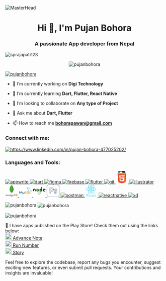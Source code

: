 
![MasterHead](https://global-uploads.webflow.com/618fa90c201104b94458e1fb/639c3c525c917da45740ab15_Best-Flutter-app-development-tools-and-app-builders_MAin-Image.jpg)
<h1 align="center">Hi 👋, I'm Pujan Bohora</h1>
<h3 align="center">A passionate App developer from Nepal</h3>

<p align="left"> <img src="https://komarev.com/ghpvc/?username=pujanbohora&label=Profile%20views&color=0e75b6&style=flat" alt="sprajapati123" /> </p>

<p align="center"> <img src="https://media.tenor.com/GfSX-u7VGM4AAAAC/coding.gif" width="300" height="200" alt="pujanbohora" /> </p>

<p align="left"> <a href="https://github.com/ryo-ma/github-profile-trophy"><img src="https://github-profile-trophy.vercel.app/?username=pujanbohora" alt="pujanbohora" /></a> </p>

- 🔭 I’m currently working on **Digi Technology**

- 🌱 I’m currently learning **Dart, Flutter, React Native**

- 👯 I’m looking to collaborate on **Any type of Project**

- 💬 Ask me about **Dart, Flutter**

- 📫 How to reach me **bohorapawan@gmail.com**

<h3 align="left">Connect with me:</h3>
<p align="left">
<a href="https://linkedin.com/in/https://www.linkedin.com/in/pujan-bohora-477025202/" target="blank"><img align="center" src="https://raw.githubusercontent.com/rahuldkjain/github-profile-readme-generator/master/src/images/icons/Social/linked-in-alt.svg" alt="https://www.linkedin.com/in/pujan-bohora-477025202/" height="30" width="40" /></a>
</p>

<h3 align="left">Languages and Tools:</h3>
<p align="left"> <a href="https://appwrite.io" target="_blank" rel="noreferrer"> <img src="https://www.vectorlogo.zone/logos/appwriteio/appwriteio-icon.svg" alt="appwrite" width="40" height="40"/> </a> <a href="https://dart.dev" target="_blank" rel="noreferrer"> <img src="https://www.vectorlogo.zone/logos/dartlang/dartlang-icon.svg" alt="dart" width="40" height="40"/> </a> <a href="https://www.figma.com/" target="_blank" rel="noreferrer"> <img src="https://www.vectorlogo.zone/logos/figma/figma-icon.svg" alt="figma" width="40" height="40"/> </a> <a href="https://firebase.google.com/" target="_blank" rel="noreferrer"> <img src="https://www.vectorlogo.zone/logos/firebase/firebase-icon.svg" alt="firebase" width="40" height="40"/> </a> <a href="https://flutter.dev" target="_blank" rel="noreferrer"> <img src="https://www.vectorlogo.zone/logos/flutterio/flutterio-icon.svg" alt="flutter" width="40" height="40"/> </a> <a href="https://git-scm.com/" target="_blank" rel="noreferrer"> <img src="https://www.vectorlogo.zone/logos/git-scm/git-scm-icon.svg" alt="git" width="40" height="40"/> </a> <a href="https://www.w3.org/html/" target="_blank" rel="noreferrer"> <img src="https://raw.githubusercontent.com/devicons/devicon/master/icons/html5/html5-original-wordmark.svg" alt="html5" width="40" height="40"/> </a> <a href="https://www.adobe.com/in/products/illustrator.html" target="_blank" rel="noreferrer"> <img src="https://www.vectorlogo.zone/logos/adobe_illustrator/adobe_illustrator-icon.svg" alt="illustrator" width="40" height="40"/> </a> <a href="https://www.mongodb.com/" target="_blank" rel="noreferrer"> <img src="https://raw.githubusercontent.com/devicons/devicon/master/icons/mongodb/mongodb-original-wordmark.svg" alt="mongodb" width="40" height="40"/> </a> <a href="https://www.mysql.com/" target="_blank" rel="noreferrer"> <img src="https://raw.githubusercontent.com/devicons/devicon/master/icons/mysql/mysql-original-wordmark.svg" alt="mysql" width="40" height="40"/> </a> <a href="https://nodejs.org" target="_blank" rel="noreferrer"> <img src="https://raw.githubusercontent.com/devicons/devicon/master/icons/nodejs/nodejs-original-wordmark.svg" alt="nodejs" width="40" height="40"/> </a> <a href="https://www.photoshop.com/en" target="_blank" rel="noreferrer"> <img src="https://raw.githubusercontent.com/devicons/devicon/master/icons/photoshop/photoshop-line.svg" alt="photoshop" width="40" height="40"/> </a> <a href="https://postman.com" target="_blank" rel="noreferrer"> <img src="https://www.vectorlogo.zone/logos/getpostman/getpostman-icon.svg" alt="postman" width="40" height="40"/> </a> <a href="https://reactjs.org/" target="_blank" rel="noreferrer"> <img src="https://raw.githubusercontent.com/devicons/devicon/master/icons/react/react-original-wordmark.svg" alt="react" width="40" height="40"/> </a> <a href="https://reactnative.dev/" target="_blank" rel="noreferrer"> <img src="https://reactnative.dev/img/header_logo.svg" alt="reactnative" width="40" height="40"/> </a> <a href="https://www.adobe.com/products/xd.html" target="_blank" rel="noreferrer"> <img src="https://cdn.worldvectorlogo.com/logos/adobe-xd.svg" alt="xd" width="40" height="40"/> </a> </p>

<p><img align="left" src="https://github-readme-stats.vercel.app/api/top-langs?username=pujanbohora&show_icons=true&locale=en&layout=compact" alt="pujanbohora" /></p>

<p>&nbsp;<img align="center" src="https://github-readme-stats.vercel.app/api?username=pujanbohora&show_icons=true&locale=en" alt="pujanbohora" /></p>

<p><img align="center" src="https://github-readme-streak-stats.herokuapp.com/?user=pujanbohora&" alt="pujanbohora" /></p>
<p>
    📱 I have apps published on the Play Store! Check them out using the links below:
    <br>
    <a href="https://play.google.com/store/apps/details?id=com.advance.notes.np">
        <img src="https://play-lh.googleusercontent.com/g9iQVrVOqRPD7mpimfAcMoHM2AzQsEVWt2GiFYM9qAu2EYMi8lKb3jlHFxL4yhxsF2g=w480-h960-rw" alt="" width="20" height="20">
        Advance Note
    </a>
    <br>
    <a href="https://play.google.com/store/apps/details?id=np.mathgame.com">
        <img src="https://play-lh.googleusercontent.com/cz3PLsqIFd7xLFkmjgwpF50xIJSXoluwgdkyHU8uDBN9xX2vP8JwSWxEy3vFRDbeBw=w480-h960-rw" alt="" width="20" height="20">
        Run Number
    </a>
    <br>
    <a href="https://play.google.com/store/apps/details?id=com.story.social.np">
        <img src="https://play-lh.googleusercontent.com/55zbOUfDqSrIrn1i_8UG3mW0Nt-n6KuibC9_peSt9E08SbmhgZpQirw9OPGEjcmza3dG=w480-h960-rw" alt="" width="20" height="20">
        Story
    </a>
</p>

<p>
    Feel free to explore the codebase, report any bugs you encounter, suggest exciting new features, or even submit pull requests. Your contributions and insights are invaluable!
</p>

